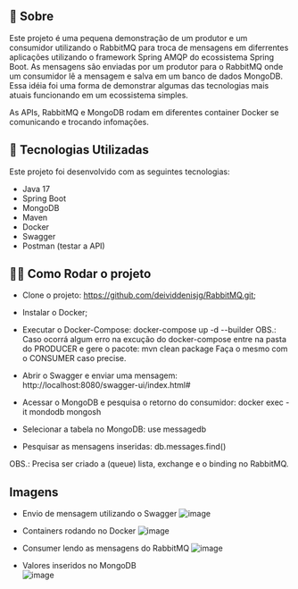 ## 📖 Sobre

Este projeto é uma pequena demonstração de um produtor e um consumidor utilizando o RabbitMQ para troca de mensagens em diferrentes aplicações utilizando o framework Spring AMQP 
do ecossistema Spring Boot. As mensagens são enviadas por um produtor para o RabbitMQ onde um consumidor lê a mensagem e salva em um banco de dados MongoDB. Essa idéia foi uma forma
de demonstrar algumas das tecnologias mais atuais funcionando em um ecossistema simples.

As APIs, RabbitMQ e MongoDB rodam em diferentes container Docker se comunicando e trocando infomações.

## 🚀 Tecnologias Utilizadas

Este projeto foi desenvolvido com as seguintes tecnologias:

- Java 17  
- Spring Boot  
- MongoDB
- Maven  
- Docker
- Swagger
- Postman (testar a API)

## 🧑‍💻 Como Rodar o projeto

- Clone o projeto: https://github.com/deividdenisjg/RabbitMQ.git;
  
- Instalar o Docker;
  
- Executar o Docker-Compose:
    docker-compose up -d --builder
  OBS.: Caso ocorrá algum erro na excução do docker-compose entre na pasta do PRODUCER e gere o pacote:
    mvn clean package
  Faça o mesmo com o CONSUMER caso precise.
  
- Abrir o Swagger e enviar uma mensagem:
    http://localhost:8080/swagger-ui/index.html#
  
- Acessar o MongoDB e pesquisa o retorno do consumidor:
    docker exec -it mondodb mongosh
  
- Selecionar a tabela no MongoDB:
    use messagedb
  
- Pesquisar as mensagens inseridas:
    db.messages.find()


OBS.: Precisa ser criado a (queue) lista, exchange e o binding no RabbitMQ.

## Imagens

- Envio de mensagem utilizando o Swagger
![image](https://github.com/user-attachments/assets/c0f18c9b-c5d6-4974-b381-e460599063b1)

- Containers rodando no Docker
![image](https://github.com/user-attachments/assets/265e6380-db57-4b74-9f6b-093e091b5d79)

- Consumer lendo as mensagens do RabbitMQ
![image](https://github.com/user-attachments/assets/302ee610-3c32-430c-ab88-4a7ca8469d30)

- Valores inseridos no MongoDB               
![image](https://github.com/user-attachments/assets/4843a071-ef6d-45ab-8faa-c041336c0edf)

  



